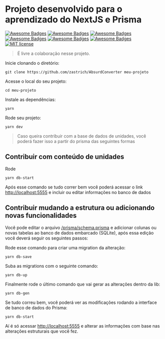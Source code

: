 
# Projeto desenvolvido para o aprendizado do NextJS e Prisma

[![Awesome Badges](https://img.shields.io/badge/use-nodejs%2012.4.0-339933.svg?logo=Node.js)](https://nodejs.org/) [![Awesome Badges](https://img.shields.io/badge/use-reactjs%2016.13.1-61DAFB.svg?logo=React)](https://reactjs.org/) [![Awesome Badges](https://img.shields.io/badge/use-nextjs%209.3.5-green.svg?logo=Next.js)](https://nextjs.org/) [![Awesome Badges](https://img.shields.io/badge/use-sqlite-003B57.svg?logo=SQLite)](https://www.sqlite.org/) [![Awesome Badges](https://img.shields.io/badge/use-prisma%202.0.0-1a202c.svg)](https://www.prisma.io/) [![Awesome Badges](https://img.shields.io/badge/by-zastrich-red.svg)](https://code200.com.br/) [![MIT license](https://img.shields.io/badge/License-MIT-blue.svg)](https://lbesson.mit-license.org/)


> É livre a colaboração nesse projeto.

Inicie clonando o diretório:

    git clone https://github.com/zastrich/AbsurdConverter meu-projeto

Acesse o local do seu projeto:

    cd meu-projeto

Instale as dependências:

    yarn

Rode seu projeto:

    yarn dev

> Caso queira contribuir com a base de dados de unidades, você poderá fazer isso a partir do prisma das seguintes formas

## Contribuir com conteúdo de unidades

Rode 

    yarn db-start

Após esse comando se tudo correr bem você poderá acessar o link [http://localhost:5555](http://localhost:5555) e incluir ou editar informações no banco de dados

## Contribuir mudando a estrutura ou adicionando novas funcionalidades

Você pode editar o arquivo [/prisma/schema.prisma](/prisma/schema.prisma) e adicionar colunas ou novas tabelas ao banco de dados embarcado (SQLite), após essa edição você deverá seguir os seguintes passos:

Rode esse comando para criar uma migration da alteração:

    yarn db-save

Suba as migrations com o seguinte comando:

    yarn db-up

Finalmente rode o último comando que vai gerar as alterações dentro da lib:

    yarn db-gen

Se tudo correu bem, você poderá ver as modificações rodando a interface de banco de dados do Prisma:

    yarn db-start

Aí é só acessar [http://localhost:5555](http://localhost:5555) e alterar as informações com base nas alterações estruturais que você fez.